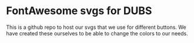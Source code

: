 # FontAwesome svgs for DUBS
This is a github repo to host our svgs that we use for different buttons. We have created these ourselves to be able to change the colors to our needs.
